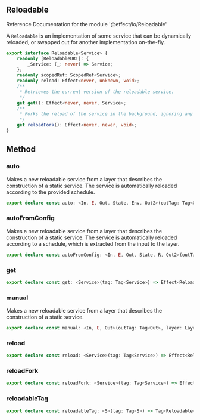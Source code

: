 ## Reloadable

Reference Documentation for the module '@effect/io/Reloadable'

A `Reloadable` is an implementation of some service that can be dynamically
reloaded, or swapped out for another implementation on-the-fly.

```ts
export interface Reloadable<Service> {
    readonly [ReloadableURI]: {
        _Service: (_: never) => Service;
    };
    readonly scopedRef: ScopedRef<Service>;
    readonly reload: Effect<never, unknown, void>;
    /**
     * Retrieves the current version of the reloadable service.
     */
    get get(): Effect<never, never, Service>;
    /**
     * Forks the reload of the service in the background, ignoring any errors.
     */
    get reloadFork(): Effect<never, never, void>;
}
```

## Method

### auto

Makes a new reloadable service from a layer that describes the construction
of a static service. The service is automatically reloaded according to the
provided schedule.

```ts
export declare const auto: <In, E, Out, State, Env, Out2>(outTag: Tag<Out>, layer: Layer<In, E, Out>, policy: Schedule<State, Env, In, Out2>) => Layer<In | Env, E, Reloadable<Out>>;
```

### autoFromConfig

Makes a new reloadable service from a layer that describes the construction
of a static service. The service is automatically reloaded according to a
schedule, which is extracted from the input to the layer.

```ts
export declare const autoFromConfig: <In, E, Out, State, R, Out2>(outTag: Tag<Out>, layer: Layer<In, E, Out>, scheduleFromConfig: (env: Env<In>) => Schedule<State, R, In, Out2>) => Layer<In | R, E, Reloadable<Out>>;
```

### get

```ts
export declare const get: <Service>(tag: Tag<Service>) => Effect<Reloadable<Service>, never, Service>;
```

### manual

Makes a new reloadable service from a layer that describes the construction
of a static service.

```ts
export declare const manual: <In, E, Out>(outTag: Tag<Out>, layer: Layer<In, E, Out>) => Layer<In, E, Reloadable<Out>>;
```

### reload

```ts
export declare const reload: <Service>(tag: Tag<Service>) => Effect<Reloadable<Service>, unknown, void>;
```

### reloadFork

```ts
export declare const reloadFork: <Service>(tag: Tag<Service>) => Effect<Reloadable<Service>, never, void>;
```

### reloadableTag

```ts
export declare const reloadableTag: <S>(tag: Tag<S>) => Tag<Reloadable<S>>;
```

